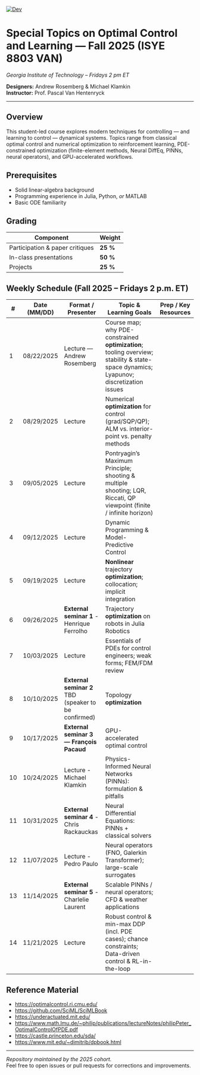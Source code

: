 [![Dev](https://img.shields.io/badge/docs-dev-blue.svg)](https://LearningToOptimize.github.io/LearningToControlClass.jl/dev/)

# Special Topics on Optimal Control and Learning — Fall 2025 (ISYE 8803 VAN)
*Georgia Institute of Technology – Fridays 2 pm ET*

**Designers:** Andrew Rosemberg & Michael Klamkin  
**Instructor:** Prof. Pascal Van Hentenryck

---

## Overview
This student-led course explores modern techniques for controlling — and learning to control — dynamical systems. Topics range from classical optimal control and numerical optimization to reinforcement learning, PDE-constrained optimization (finite-element methods, Neural DiffEq, PINNs, neural operators), and GPU-accelerated workflows.

## Prerequisites
* Solid linear-algebra background  
* Programming experience in Julia, Python, *or* MATLAB  
* Basic ODE familiarity  

## Grading
| Component | Weight |
|-----------|--------|
| Participation & paper critiques | **25 %** |
| In-class presentations | **50 %** |
| Projects | **25 %** |

## Weekly Schedule (Fall 2025 – Fridays 2 p.m. ET)

| #  | Date (MM/DD) | Format / Presenter | Topic & Learning Goals | Prep / Key Resources |
|----|--------------|--------------------|------------------------|----------------------|
| 1  | 08/22/2025   | Lecture — Andrew Rosemberg | Course map; why PDE-constrained **optimization**; tooling overview; stability & state-space dynamics; Lyapunov; discretization issues | |
| 2  | 08/29/2025   | Lecture | Numerical **optimization** for control (grad/SQP/QP); ALM vs. interior-point vs. penalty methods | |
| 3  | 09/05/2025   | Lecture | Pontryagin’s Maximum Principle; shooting & multiple shooting; LQR, Riccati, QP viewpoint (finite / infinite horizon) | |
| 4  | 09/12/2025   | Lecture | Dynamic Programming & Model-Predictive Control | |
| 5  | 09/19/2025   | Lecture | **Nonlinear** trajectory **optimization**; collocation; implicit integration | |
| 6  | 09/26/2025   | **External seminar 1** - Henrique Ferrolho | Trajectory **optimization** on robots in Julia Robotics | |
| 7  | 10/03/2025   | Lecture | Essentials of PDEs for control engineers; weak forms; FEM/FDM review | |
| 8  | 10/10/2025   | **External seminar 2** TBD (speaker to be confirmed) | Topology **optimization** | |
| 9  | 10/17/2025   | **External seminar 3 — François Pacaud** | GPU-accelerated optimal control | |
|10  | 10/24/2025   | Lecture - Michael Klamkin | Physics-Informed Neural Networks (PINNs): formulation & pitfalls | |
|11  | 10/31/2025   | **External seminar 4** - Chris Rackauckas | Neural Differential Equations: PINNs + classical solvers | |
|12  | 11/07/2025   | Lecture - Pedro Paulo | Neural operators (FNO, Galerkin Transformer); large-scale surrogates | |
|13  | 11/14/2025   | **External seminar 5** - Charlelie Laurent | Scalable PINNs / neural operators; CFD & weather applications | |
|14  | 11/21/2025   | Lecture | Robust control & min-max DDP (incl. PDE cases); chance constraints; Data-driven control & RL-in-the-loop | |

## Reference Material

- https://optimalcontrol.ri.cmu.edu/
- https://github.com/SciML/SciMLBook
- https://underactuated.mit.edu/
- https://www.math.lmu.de/~philip/publications/lectureNotes/philipPeter_OptimalControlOfPDE.pdf
- https://castle.princeton.edu/sda/
- https://www.mit.edu/~dimitrib/dpbook.html

---

*Repository maintained by the 2025 cohort.*  
Feel free to open issues or pull requests for corrections and improvements.
